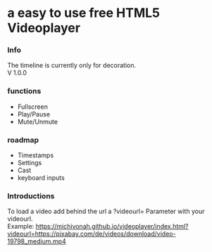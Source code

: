 # a easy to use free HTML5 Videoplayer

### Info
The timeline is currently only for decoration.
<br>
V 1.0.0

### functions
- Fullscreen
- Play/Pause
- Mute/Unmute

### roadmap
- Timestamps
- Settings
- Cast
- keyboard inputs

### Introductions
To load a video add behind the url a ?videourl= Parameter with your videourl.
<br>
Example: https://michivonah.github.io/videoplayer/index.html?videourl=https://pixabay.com/de/videos/download/video-19798_medium.mp4
